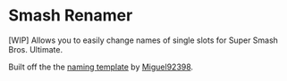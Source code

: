 # Smash Renamer
[WIP] Allows you to easily change names of single slots for Super Smash Bros. Ultimate.

Built off the the [naming template](https://gamebanana.com/tools/8100#H3_7) by [Miguel92398](https://gamebanana.com/members/1544766).
